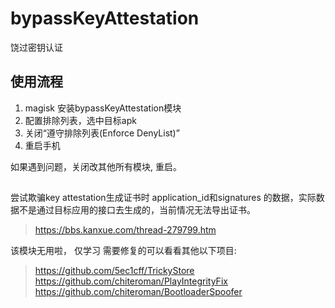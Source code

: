 # bypassKeyAttestation

饶过密钥认证

## 使用流程
1. magisk 安装bypassKeyAttestation模块
2. 配置排除列表，选中目标apk
3. 关闭“遵守排除列表(Enforce DenyList)”
4. 重启手机


如果遇到问题，关闭改其他所有模块, 重启。

## 
尝试欺骗key attestation生成证书时 application_id和signatures 的数据，实际数据不是通过目标应用的接口去生成的，当前情况无法导出证书。


> https://bbs.kanxue.com/thread-279799.htm


该模块无用啦， 仅学习 需要修复的可以看看其他以下项目:
> https://github.com/5ec1cff/TrickyStore
> https://github.com/chiteroman/PlayIntegrityFix
> https://github.com/chiteroman/BootloaderSpoofer
